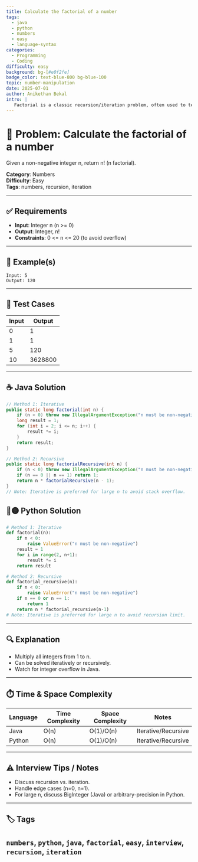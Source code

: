 ```yaml
---
title: Calculate the factorial of a number
tags:
  - java
  - python
  - numbers
  - easy
  - language-syntax
categories:
  - Programming
  - Coding
difficulty: easy
background: bg-[#e0f2fe]
badge_color: text-blue-800 bg-blue-100
topic: number-manipulation
date: 2025-07-01
author: Anikethan Bekal
intro: |
   Factorial is a classic recursion/iteration problem, often used to test understanding of loops, recursion, and integer overflow in interviews.
---
```


# 🧠 Problem: Calculate the factorial of a number

Given a non-negative integer n, return n! (n factorial).

**Category**: Numbers  
**Difficulty**: Easy  
**Tags**: numbers, recursion, iteration

---

## ✅ Requirements
- **Input**: Integer n (n >= 0)
- **Output**: Integer, n!
- **Constraints**: 0 <= n <= 20 (to avoid overflow)

---

## 🧪 Example(s)
```text
Input: 5
Output: 120
```

---

## 🧪 Test Cases
| Input | Output |
|-------|--------|
| 0     | 1      |
| 1     | 1      |
| 5     | 120    |
| 10    | 3628800|

---

## ☕ Java Solution
```java
// Method 1: Iterative
public static long factorial(int n) {
    if (n < 0) throw new IllegalArgumentException("n must be non-negative");
    long result = 1;
    for (int i = 2; i <= n; i++) {
        result *= i;
    }
    return result;
}

// Method 2: Recursive
public static long factorialRecursive(int n) {
    if (n < 0) throw new IllegalArgumentException("n must be non-negative");
    if (n == 0 || n == 1) return 1;
    return n * factorialRecursive(n - 1);
}
// Note: Iterative is preferred for large n to avoid stack overflow.
```

## 🔵🟡 Python Solution
```python
# Method 1: Iterative
def factorial(n):
    if n < 0:
        raise ValueError("n must be non-negative")
    result = 1
    for i in range(2, n+1):
        result *= i
    return result

# Method 2: Recursive
def factorial_recursive(n):
    if n < 0:
        raise ValueError("n must be non-negative")
    if n == 0 or n == 1:
        return 1
    return n * factorial_recursive(n-1)
# Note: Iterative is preferred for large n to avoid recursion limit.
```

---

## 🔍 Explanation
- Multiply all integers from 1 to n.
- Can be solved iteratively or recursively.
- Watch for integer overflow in Java.

---

## ⏱️ Time & Space Complexity
| Language | Time Complexity | Space Complexity | Notes |
|----------|-----------------|------------------|-------|
| Java     | O(n)            | O(1)/O(n)        | Iterative/Recursive |
| Python   | O(n)            | O(1)/O(n)        | Iterative/Recursive |

---

## ⚠️ Interview Tips / Notes
- Discuss recursion vs. iteration.
- Handle edge cases (n=0, n=1).
- For large n, discuss BigInteger (Java) or arbitrary-precision in Python.

---

## 🏷 Tags
`numbers`, `python`, `java`, `factorial`, `easy`, `interview`, `recursion`, `iteration`
--- 